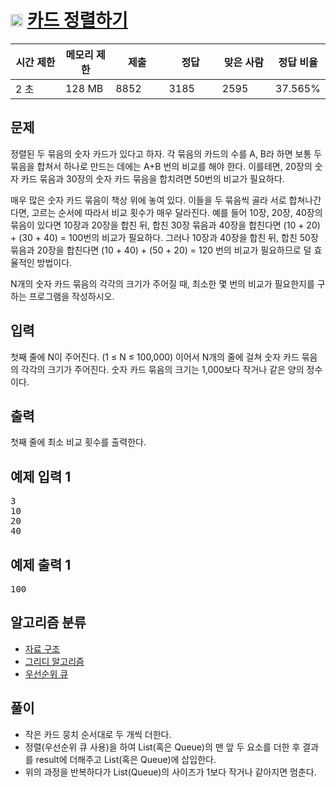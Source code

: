 # <img src="https://d2gd6pc034wcta.cloudfront.net/tier/12.svg" class="solvedac-tier" width="20px"> [카드 정렬하기](https://www.acmicpc.net/problem/1715)
<div class="col-md-12">
			<div class="table-responsive">
				<table class="table" id="problem-info">
				<thead>
				<tr>
									<th style="width:16%;">시간 제한</th>
					<th style="width:16%;">메모리 제한</th>
					<th style="width:17%;">제출</th>
					<th style="width:17%;">정답</th>
					<th style="width:17%;">맞은 사람</th>
					<th style="width:17%;">정답 비율</th>
								</tr>
				</thead>
				<tbody>
				<tr>
				<td>2 초</td>
				<td>128 MB</td>
									<td>8852</td>
					<td>3185</td>
					<td>2595</td>
					<td>37.565%</td>
								</tr>
				</tbody>
				</table>
			</div>
		</div>

## 문제
정렬된 두 묶음의 숫자 카드가 있다고 하자. 각 묶음의 카드의 수를 A, B라 하면 보통 두 묶음을 합쳐서 하나로 만드는 데에는 A+B 번의 비교를 해야 한다. 이를테면, 20장의 숫자 카드 묶음과 30장의 숫자 카드 묶음을 합치려면 50번의 비교가 필요하다.

매우 많은 숫자 카드 묶음이 책상 위에 놓여 있다. 이들을 두 묶음씩 골라 서로 합쳐나간다면, 고르는 순서에 따라서 비교 횟수가 매우 달라진다. 예를 들어 10장, 20장, 40장의 묶음이 있다면 10장과 20장을 합친 뒤, 합친 30장 묶음과 40장을 합친다면 (10 + 20) + (30 + 40) = 100번의 비교가 필요하다. 그러나 10장과 40장을 합친 뒤, 합친 50장 묶음과 20장을 합친다면 (10 + 40) + (50 + 20) = 120 번의 비교가 필요하므로 덜 효율적인 방법이다.

N개의 숫자 카드 묶음의 각각의 크기가 주어질 때, 최소한 몇 번의 비교가 필요한지를 구하는 프로그램을 작성하시오.

## 입력
첫째 줄에 N이 주어진다. (1 ≤ N ≤ 100,000) 이어서 N개의 줄에 걸쳐 숫자 카드 묶음의 각각의 크기가 주어진다. 숫자 카드 묶음의 크기는 1,000보다 작거나 같은 양의 정수이다.

## 출력
첫째 줄에 최소 비교 횟수를 출력한다.


<div class="col-md-12">
				<div class="row">
					<div class="col-md-6">
						<section id="sampleinput1">
						<div class="headline">
						<h2>예제 입력 1
						</h2>
						</div>
						<pre class="sampledata" id="sample-input-1">3
10
20
40
</pre>
						</section>
					</div>
					<div class="col-md-6">
						<section id="sampleoutput1">
						<div class="headline">
						<h2>예제 출력 1
						</h2>
						</div>
						<pre class="sampledata" id="sample-output-1">100
</pre>
						</section>
					</div>
									</div>
				</div>
        
<div class="col-md-12">
					<section id="problem_tags">
					<div class="headline">
					<h2>알고리즘 분류</h2>
					</div>
										  <ul class="spoiler-list">
  						  							<li>
  							<a href="/problem/tag/175" class="spoiler-link">자료 구조</a>
  							</li>
  						  							<li>
  							<a href="/problem/tag/33" class="spoiler-link">그리디 알고리즘</a>
  							</li>
  						  							<li>
  							<a href="/problem/tag/59" class="spoiler-link">우선순위 큐</a>
  							</li>
  						  					</ul>
										</section>
				</div>


## 풀이
 - 작은 카드 뭉치 순서대로 두 개씩 더한다.
 - 정렬(우선순위 큐 사용)을 하여 List(혹은 Queue)의 맨 앞 두 요소를 더한 후 결과를 result에 더해주고 List(혹은 Queue)에 삽입한다.
 - 위의 과정을 반복하다가 List(Queue)의 사이즈가 1보다 작거나 같아지면 멈춘다.
